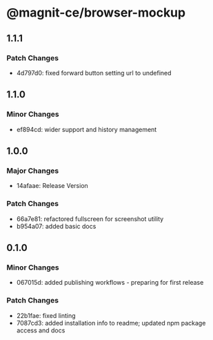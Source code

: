 # @magnit-ce/browser-mockup

## 1.1.1

### Patch Changes

- 4d797d0: fixed forward button setting url to undefined

## 1.1.0

### Minor Changes

- ef894cd: wider support and history management

## 1.0.0

### Major Changes

- 14afaae: Release Version

### Patch Changes

- 66a7e81: refactored fullscreen for screenshot utility
- b954a07: added basic docs

## 0.1.0

### Minor Changes

- 067015d: added publishing workflows - preparing for first release

### Patch Changes

- 22b1fae: fixed linting
- 7087cd3: added installation info to readme; updated npm package access and docs
